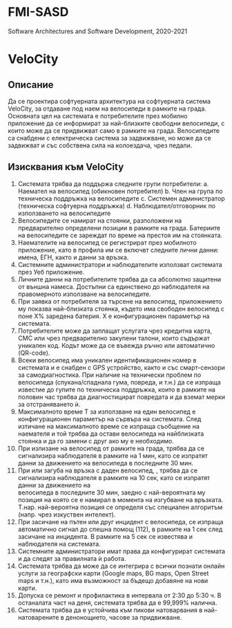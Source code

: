 # FMI-SASD
Software Architectures and Software Development, 2020-2021

# VeloCity

## Описание
Да се проектира софтуерната архитектура на софтуерната система VeloCity, за отдаване
под наем на велосипеди в рамките на града.
Основната цел на системата е потребителите през мобилно приложение да се
информират за най-близките свободни велосипеди, с които може да се придвижват
само в рамките на града. Велосипедите са снабдени с електрическа система за
задвижване, но може да се задвижват и със собствена сила на колоездача, чрез педали.

## Изисквания към VeloCity
  1. Системата трябва да поддържа следните групи потребители:
    a. Наемател на велосипед (обикновен потребител)
    b. Член на група по техническа поддръжка на велосипедите
    c. Системен администратор (техническа софтуерна поддръжка)
    d. Наблюдател/отговорник по използването на велосипедите
  2. Велосипедите се намират на стоянки, разположени на предварително
  определени позиции в рамките на града. Батериите на велосипедите се зареждат
  по време на престоя им на стоянката.
  3. Наемателите на велосипед се регистрират през мобилното приложение, като в
  профила им се включвт следните лични данни: имена, ЕГН, както и данни за
  връзка.
  4. Системните администратори и наблюдателите използват системата през Уеб
  приложение.
  5. Личните данни на потребителите трябва да са абсолютно защитени от външна
  намеса. Достъпни са единствено до наблюдателя на правомерното използване на
  велосипедите.
  6. При заявка от потребителя за търсене на велосипед, приложението му показва
  най-близката стоянка, където има свободен велосипед с поне Х% заредена
  батерия. Х е конфигурационен параметър на системата.
  7. Потребителите може да заплащат услугата чрез кредитна карта, СМС или чрез
  предварително закупени талони, които съдържат уникален код. Кодът може да
  се въвежда ръчно или автоматично (QR-code).
  8. Всеки велосипед има уникален идентификационен номер в системата и е
  снабден с GPS устройство, както и със смарт-сензори за самодиагностика. При
  наличие на технически проблем по велосипеда (спукана/спаднала гума, повреда,
  и т.н.) да се изпраща известие до гупите по техническа поддръжка, които в 
  рамките на половин час трябва да диагностицират повредата и да вземат мерки
  за отстраняването ѝ.
  9. Максималното време Т за използване на един велосипед е конфигурационен
  параметър на сървъра на системата. След изтичане на максималното време се
  изпраща съобщение на наемателя и той трябва да остави велосипеда на найблизката стоянка и да го замени с друг ако му е необходимо.
  10. При излизане на велосипед от рамките на града, трябва да се сигнализира
  наблюдателя в рамките на 1 мин, като се изпратят данни за движението на
  велосипеда в последните 30 мин.
  11. При или загуба на връзка с даден велосипед, , трябва да се сигнализира
  наблюдателя в рамките на 10 сек, като се изпратят данни за движението на  
  велосипеда в последните 30 мин, заедно с най-вероятната му позиция на която се
  е намирал в момента на изгубване на връзката. Т.нар. най-вероятна позиция се
  определя със специален алгоритъм (напр. чрез изкуствен интелект).
  12. При засичане на пътен или друг инцидент с велосипеда, се изпраща автоматично
  сигнал до спешна помощ (112), в рамките на 1 сек след засичане на инцидента. В
  рамките на 5 сек се известява и наблюдателя на системата.
  13. Системните администратори имат права да конфигурират системата и да следят
  за правилната ѝ работа.
  14. Системата трябва да може да се интегрира с всички познати онлайн услуги за
  географски карти (Google maps, BG maps, Open Street maps и т.н.), като има
  възможност за бъдещо добавяне на нови карти.
  15. Допуска се ремонт и профилактика в интервала от 2:30 до 5:30 ч. В останалата
  част на деня, системата трябва да е 99,999% налична.
  16. Системата трябва да е устойчива към пикови натоварвания в най-натоварените в
  денонощието, часове за придвижване.
